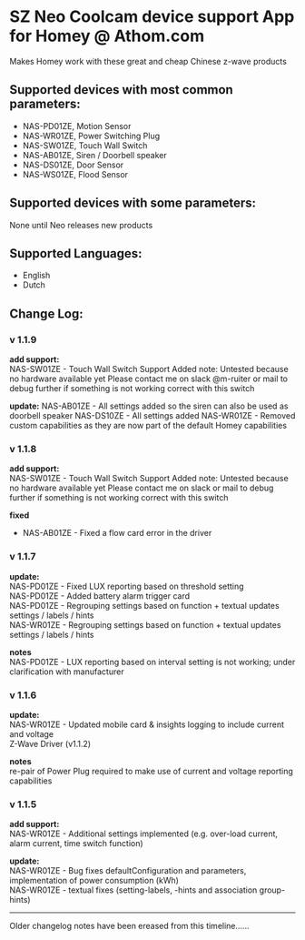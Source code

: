 # SZ Neo Coolcam device support App for Homey @ Athom.com
Makes Homey work with these great and cheap Chinese z-wave products

## Supported devices with most common parameters:
* NAS-PD01ZE, Motion Sensor
* NAS-WR01ZE, Power Switching Plug
* NAS-SW01ZE, Touch Wall Switch
* NAS-AB01ZE, Siren / Doorbell speaker
* NAS-DS01ZE, Door Sensor
* NAS-WS01ZE, Flood Sensor


## Supported devices with some parameters:
None until Neo releases new products

## Supported Languages:
* English
* Dutch

## Change Log:

### v 1.1.9   
**add support:**   
NAS-SW01ZE - Touch Wall Switch Support Added
note: Untested because no hardware available yet
Please contact me on slack @m-ruiter or mail to debug further if something is not working correct with this switch

**update:**
NAS-AB01ZE - All settings added so the siren can also be used as doorbell speaker
NAS-DS10ZE - All settings added
NAS-WR01ZE - Removed custom capabilities as they are now part of the default Homey capabilities

### v 1.1.8   
**add support:**   
NAS-SW01ZE - Touch Wall Switch Support Added
note: Untested because no hardware available yet
Please contact me on slack or mail to debug further if something is not working correct with this switch

**fixed**
* NAS-AB01ZE - Fixed a flow card error in the driver

### v 1.1.7   
**update:**   
NAS-PD01ZE - Fixed LUX reporting based on threshold setting     
NAS-PD01ZE - Added battery alarm trigger card    
NAS-PD01ZE - Regrouping settings based on function + textual updates settings / labels / hints   
NAS-WR01ZE - Regrouping settings based on function + textual updates settings / labels / hints   

**notes**   
NAS-PD01ZE - LUX reporting based on interval setting is not working; under clarification with manufacturer   

### v 1.1.6 
**update:**   
NAS-WR01ZE - Updated mobile card & insights logging to include current and voltage   
Z-Wave Driver (v1.1.2)   

**notes**   
re-pair of Power Plug required to make use of current and voltage reporting capabilities   

### v 1.1.5
**add support:**   
NAS-WR01ZE - Additional settings implemented (e.g. over-load current, alarm current, time switch function)   

**update:**     
NAS-WR01ZE - Bug fixes defaultConfiguration and parameters, implementation of power consumption (kWh)   
NAS-WR01ZE - textual fixes (setting-labels, -hints and association group-hints)

-------------

Older changelog notes have been ereased from this timeline...... 
